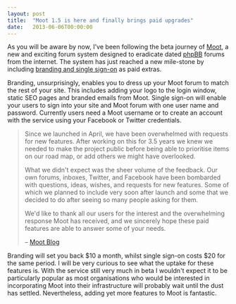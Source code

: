 ```yaml
---
layout: post
title:  "Moot 1.5 is here and finally brings paid upgrades"
date:   2013-06-06T00:00:00
---
```

As you will be aware by now, I've been following the beta journey of [Moot](http://moot.it/), a new and exciting forum system designed to eradicate dated [phpBB](https://www.phpbb.com/) forums from the internet. The system has just reached a new mile-stone by including [branding and single sign-on](https://moot.it/upgrade/) as paid extras.

Branding, unsurprisingly, enables you to dress up your Moot forum to match the rest of your site. This includes adding your logo to the login window, static SEO pages and branded emails from Moot. Single sign-on will enable your users to sign into your site and Moot forum with one user name and password. Currently users need a Moot username or to create an account with the service using your Facebook or Twitter credentials.

> Since we launched in April, we have been overwhelmed with requests for new features. After working on this for 3.5 years we knew we needed to make the project public before being able to prioritise items on our road map, or add others we might have overlooked.
>
> What we didn't expect was the sheer volume of the feedback. Our own forums, inboxes, Twitter, and Facebook have been bombarded with questions, ideas, wishes, and requests for new features. Some of which we planned to include very soon after launch and some that we decided to do after seeing so many people asking for them.
>
> We'd like to thank all our users for the interest and the overwhelming response Moot has received, and we sincerely hope these paid features are able to answer some of your needs.
>
> – [Moot Blog](https://moot.it/blog/release/v1.5.html)

Branding will set you back $10 a month, whilst single sign-on costs $20 for the same period. I will be very curious to see what the uptake for these features is. With the service still very much in beta I wouldn't expect it to be particularly popular as most organisations who would be interested in incorporating Moot into their infrastructure will probably wait until the dust has settled. Nevertheless, adding yet more features to Moot is fantastic.